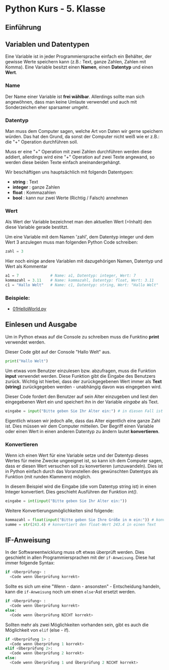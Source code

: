 # Python Kurs - 5. Klasse

## Einführung

## Variablen und Datentypen

Eine Variable ist in jeder Programmiersprache einfach ein Behälter, der gewisse Werte speichern kann (z.B.: Text, ganze Zahlen, Zahlen mit Komma). Eine Variable besitzt einen **Namen**, einen **Datentyp** und einen **Wert**. 

### Name

Der Name einer Variable ist **frei wählbar**. Allerdings sollte man sich angewöhnen, dass man keine Umlaute verwendet und auch mit Sonderzeichen eher sparsamer umgeht.

### Datentyp

Man muss dem Computer sagen, welche Art von Daten wir gerne speichern würden. Das hat den Grund, da sonst der Computer nicht weiß wie er z.B.: die "+" Operation durchführen soll.

Muss er eine "+" Operation mit zwei Zahlen durchführen werden diese addiert, allerdings wird eine "+" Operation auf zwei Texte angewand, so werden diese beiden Texte einfach aneinandergehängt.

Wir beschäftigen uns hauptsächlich mit folgendn Datentypen:

* **string** : Text
* **integer** : ganze Zahlen
* **float** : Kommazahlen
* **bool** : kann nur zwei Werte (Richtig / Falsch) annehmen

### Wert

Als Wert der Variable bezeichnet man den aktuellen Wert (=Inhalt) den diese Variable gerade bestitzt.

Um eine Variable mit dem Namen 'zahl', dem Datentyp integer und dem Wert 3 anzulegen muss man folgenden Python Code schreiben:

```python
zahl = 3
```

Hier noch einige andere Variablen mit dazugehörigen Namen, Datentyp und Wert als Kommentar

```python
a1 = 7              # Name: a1, Datentyp: integer, Wert: 7
kommazahl = 3.11    # Name: kommazahl, Datentyp: float, Wert: 3.11
c1 = "Hallo Welt"   # Name: c1, Datentyp: string, Wert: "Hallo Welt"
```

### Beispiele:

* <a href="https://github.com/benschi11/python-5/blob/master/beispiele/01HelloWorld.py">01HelloWorld.py</a>

## Einlesen und Ausgabe

Um in Python etwas auf die Console zu schreiben muss die Funktino **print** verwendet werden.

Dieser Code gibt auf der Console "Hallo Welt" aus.

```python
print("Hallo Welt")
```

Um etwas vom Benutzer einzulesen bzw. abzufragen, muss die Funktion **input** verwendet werden. Diese Funktion gibt die Eingabe des Benutzers zurück. Wichtig ist hierbei, dass der zurückgegebenen Wert immer als **Text (string)** zurückgegeben werden - unabhängig davon was eingegeben wird.

Dieser Code fordert den Benutzer auf sein Alter einzugeben und liest den eingegebenen Wert ein und speichert ihn in der Variable *eingabe* als Text.

```python
eingabe = input("Bitte geben Sie Ihr Alter ein:") # in diesen Fall ist die Variable eingabe vom Typ string
```

Eigentlich wissen wir jedoch alle, dass das Alter eigentlich eine ganze Zahl ist. Dies müssen wir dem Computer mitteilen. Der Begriff einen Variable oder einen Wert in einen anderen Datentyp zu ändern lautet **konvertieren**.

### Konvertieren

Wenn ich einen Wert für eine Variable setze und der Datentyp dieses Wertes für meine Zwecke ungeeignet ist, so kann ich dem Computer sagen, dass er diesen Wert versuchen soll zu konvertieren (umzuwandeln). Dies ist in Python einfach durch das Voranstellen des gewünschten Datentyps als Funktion (mit runden Klammern) möglich.

In diesem Beispiel wird die Eingabe (die vom Datentyp string ist) in einen Integer konvertiert. Dies geschieht Ausführen der Funktion *int()*.

```python
eingabe = int(input("Bitte geben Sie Ihr Alter ein:"))
```

Weitere Konvertierungsmöglichkeiten sind folgende:

```python
kommazahl = float(input("Bitte geben Sie Ihre Größe in m ein:")) # konvertiert die Eingabe in eine Dezimalzahl
summe = str(243.4) # konvertiert den float-Wert 243.4 in einen Text
```

## IF-Anweisung
In der Softwareentwicklung muss oft etwas überprüft werden. Dies geschieht in allen Programmiersprachen mit der `if-Anweisung`. 
Diese hat immer folgende Syntax:
```python
if <Überprüfung> :
  <Code wenn Überprüfung korrekt>
```

Sollte es sich um eine "Wenn - dann - ansonsten" - Entscheidung handeln, kann die `if-Anweisung` noch um einen `else`-Ast ersetzt werden.
```python
if <Überprüfung> :
  <Code wenn Überprüfung korrekt>
else:
  <Code wenn Überprüfung NICHT korrekt>
```

Sollten mehr als zwei Möglichkeiten vorhanden sein, gibt es auch die Möglichkeit von `elif` (else - if).
```python
if <Überprüfung 1> :
  <Code wenn Überprüfung 1 korrekt>
elif <Überprüfung 2>:
  <Code wenn Überprüfung 2 korrekt>
else:
  <Code wenn Überprüfung 1 und Überprüfung 2 NICHT korrekt>
```
